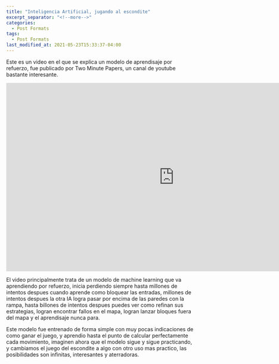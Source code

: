 ```yaml
---
title: "Inteligencia Artificial, jugando al escondite"
excerpt_separator: "<!--more-->"
categories:
  - Post Formats
tags:
  - Post Formats
last_modified_at: 2021-05-23T15:33:37-04:00
---
```


Este es un video en el que se explica un modelo de aprendisaje por refuerzo, fue publicado por Two Minute Papers, un canal de youtube bastante interesante.

<div class="embed-responsive embed-responsive-16by9">
  <iframe width="900" height="506" src="https://www.youtube.com/embed/Lu56xVlZ40M" title="YouTube video player" frameborder="0" allow="accelerometer; autoplay; clipboard-write; encrypted-media; gyroscope; picture-in-picture" allowfullscreen></iframe>
</div>

<!--more-->

El video principalmente trata de un modelo de machine learning que va aprendiendo por refuerzo, inicia perdiendo siempre hasta millones de intentos despues cuando aprende como bloquear las entradas, millones de intentos despues la otra IA logra pasar por encima de las paredes con la rampa, hasta billones de intentos despues puedes ver como refinan sus estrategias, logran encontrar fallos en el mapa, logran lanzar bloques fuera del mapa y el aprendisaje nunca para. 

Este modelo fue entrenado de forma simple con muy pocas indicaciones de como ganar el juego, y aprendio hasta el punto de calcular perfectamente cada movimiento, imaginen ahora que el modelo sigue y sigue practicando, y cambiamos el juego del escondite a algo con otro uso mas practico, las posibilidades son infinitas, interesantes y aterradoras.
